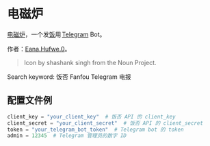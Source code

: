 # 电磁炉

[电磁炉](https://t.me/fanfoubot)，一个发[饭](http://fanfou.com)用 [Telegram](https://telegram.org) Bot。

作者：[Eana.Hufwe.0](http://fanfou.com/blueset)。

> Icon by shashank singh from the Noun Project.

Search keyword: 饭否 Fanfou Telegram 电报

## 配置文件例

```python
client_key = "your_client_key"  # 饭否 API 的 client_key
client_secret = "your_client_secret"  # 饭否 API 的 client_secret
token = "your_telegram_bot_token"  # Telegram bot 的 token
admin = 12345  # Telegram 管理员的数字 ID
```